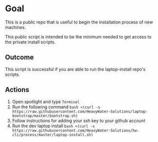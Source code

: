 # Goal

This is a public repo that is useful to begin the installation process of new machines.

This public script is intended to be the minimum needed to get access to the private install scripts.

## Outcome

This script is successful if you are able to run the laptop-install repo's scripts.

## Actions

  1. Open spotlight and type `Terminal`
  1. Run the following command
    `bash <(curl -s https://raw.githubusercontent.com/HeavyWater-Solutions/laptop-bootstrap/master/bootstrap.sh)`
  1. Follow instructions for adding your ssh key to your github account
  1. Run the dev laptop install
    `bash <(curl -s https://raw.githubusercontent.com/HeavyWater-Solutions/hw-cli/process/master/laptop-install.sh)`
